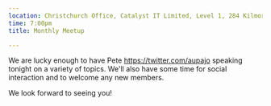 ```yaml
---
location: Christchurch Office, Catalyst IT Limited, Level 1, 284 Kilmore St, Christchurch
time: 7:00pm
title: Monthly Meetup

---
```


We are lucky enough to have Pete https://twitter.com/aupajo speaking tonight on a variety of topics. We'll also have some time for social interaction and to welcome any new members.

We look forward to seeing you!
